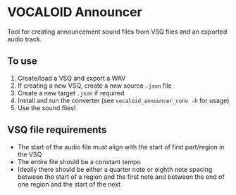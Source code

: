 # VOCALOID Announcer

Tool for creating announcement sound files from VSQ files and an exported audio
track.

## To use

1. Create/load a VSQ and export a WAV
2. If creating a new VSQ, create a new source `.json` file
3. Create a new target `.json` if required
4. Install and run the converter (see `vocaloid_announcer_conv -h` for usage)
5. Use the sound files!

## VSQ file requirements

- The start of the audio file must align with the start of first part/region in
  the VSQ
- The entire file should be a constant tempo
- Ideally there should be either a quarter note or eighth note spacing between
  the start of a region and the first note and between the end of one region and
  the start of the next
